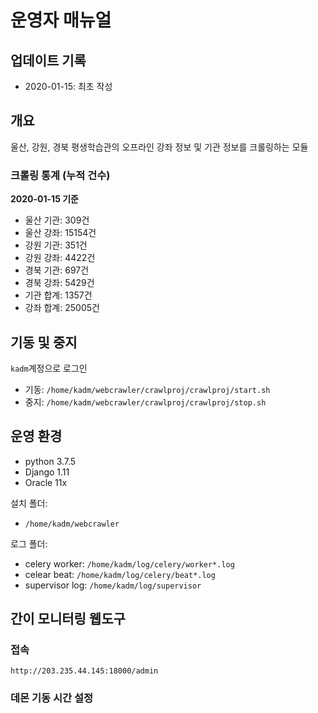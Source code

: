 
# 운영자 매뉴얼

## 업데이트 기록

- 2020-01-15: 최초 작성

## 개요

울산, 강원, 경북 평생학습관의 오프라인 강좌 정보 및 기관 정보를 크롤링하는 모듈

### 크롤링 통계 (누적 건수)

**2020-01-15 기준**

- 울산 기관: 309건
- 울산 강좌: 15154건
- 강원 기관: 351건 
- 강원 강좌: 4422건
- 경북 기관: 697건
- 경북 강좌: 5429건
- 기관 합계: 1357건
- 강좌 합계: 25005건

## 기동 및 중지

`kadm`계정으로 로그인  

-  기동: `/home/kadm/webcrawler/crawlproj/crawlproj/start.sh`
- 중지: `/home/kadm/webcrawler/crawlproj/crawlproj/stop.sh`

## 운영 환경

- python 3.7.5
- Django 1.11
- Oracle 11x

설치 폴더: 
- `/home/kadm/webcrawler`

로그 폴더:  

- celery worker: `/home/kadm/log/celery/worker*.log`
- celear beat: `/home/kadm/log/celery/beat*.log`
- supervisor log:  `/home/kadm/log/supervisor`

## 간이 모니터링 웹도구

### 접속

`http://203.235.44.145:18000/admin`

### 데몬 기동 시간 설정


<!--stackedit_data:
eyJoaXN0b3J5IjpbLTEyNjA1NDgyNTMsNTkxNzU0NjM1XX0=
-->